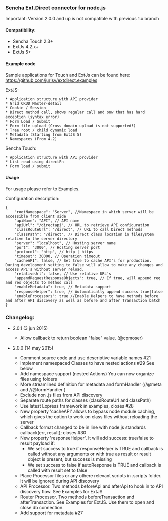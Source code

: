 ### Sencha Ext.Direct connector for node.js

Important: Version 2.0.0 and up is not compatible with previous 1.x branch

#### Compatibility:
* Sencha Touch 2.3+
* ExtJs 4.2.x+
* ExtJs 5+

#### Example code
Sample applications for Touch and ExtJs can be found here: https://github.com/jurisv/extdirect.examples

ExtJS:

    * Application structure with API provider
    * Grid CRUD Master-detail
    * Cookie / Session
    * Direct method call, shows regular call and onw that has hard exception (syntax error)
    * Form Load / Submit
    * Form file upload (Cross domain upload is not supported!)
    * Tree root / child dynamic load
    * Metadata (Starting from ExtJS 5)
    * Namespaces (From 4.2)

Sencha Touch:

    * Application structure with API provider
    * List read using directFn
    * Form load / submit

#### Usage

For usage please refer to Examples.

Configuration description:

```
{
    "rootNamespace": "Server", //Namespace in which server will be accessible from client side
    "apiName": "API", // API name
    "apiUrl": "/directapi", // URL to retrieve API configuration
    "classRouteUrl": "/direct", // URL to call Direct methods
    "classPath": "/direct", // Direct class location in filesystem relative to the server directory
    "server": "localhost", // Hosting server name
    "port": "3000", // Hosting server port
    "protocol": "http", // http | https
    "timeout": 30000, // Operation timeout
    "cacheAPI": false, // Set true to cache API's for production. During development setting to false will allow to make any changes and access API's without server reload.
    "relativeUrl": false, // Use relative URL's
    "appendRequestResponseObjects": true, // If true, will append req and res objects to method call
    "enableMetadata": true, // Metadata support
    "responseHelper": true, // Automatically append success true|false
    "enableProcessors": true //Enable Helpers to have methods before and after API discovery as well as before and after Transaction batch
}
```



### Changelog:
* 2.0.1 (3 jun 2015)

    * Allow callback to return boolean "false" value. (@cpmoser)
    
* 2.0.0 (14 may 2015)

    * Comment source code and use descriptive variable names #21
    * Implement namespaced Classes to have nested actions #29 See below
    * Add namespace support (nested Actions) You can now organize files using folders
    * More streamlined definition for metadata and formHandler  (//@meta and //@formHandler )
    * Exclude non .js files from API discovery
    * Separate route paths for classes (classRouteUrl and classPath)
    * Use latest Express framework in examples, closes #28
    * New property 'cacheAPI' allows to bypass node module caching, which gives the option to work on class files without reloading the server
    * Callback format changed to be in line with node.js standards callback(err, result); closes #30
    * New property 'responseHelper'. It will add success: true/false to result payload if:
        * We set success to true if responseHelper is TRUE and callback is called without any arguments or with true as result or result object is present, but success is missing
        * We set success to false if autoResponse is TRUE and callback is called with result set to false
    * Place Processor files or any othere relevant scriots in .scripts folder. It will be ignored during API discovery
    * API Processor. Two methods beforeApi and afterApi to hook in to API discovery flow. See Examples for ExtJS
    * Router Processor. Two methods beforeTransaction and afterTransaction. See Examples for ExtJS. Use them to open and close db connection.
    * Add support for metadata #27
